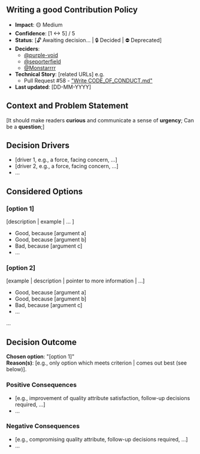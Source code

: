 ## Writing a good Contribution Policy

- **Impact**: 🟡 Medium
- **Confidence**: [1 <-> 5] / 5️
- **Status**: [🔓 Awaiting decision... | 🔒 Decided | ⛔ Deprecated]
- **Deciders**:
  - [@purple-void](https://github.com/purple-void)
  - [@seporterfield](https://github.com/seporterfield)
  - [@Monstarrrr](https://github.com/Monstarrrr)
- **Technical Story**: [related URLs] e.g.
  - Pull Request #58 - ["Write CODE_OF_CONDUCT.md"](https://github.com/Monstarrrr/rebutify/pull/58) <!-- optional -->
- **Last updated**: [DD-MM-YYYY]

## Context and Problem Statement

[It should make readers **curious** and communicate a sense of **urgency**; Can be a **question**;]

## Decision Drivers <!-- optional -->

- [driver 1, e.g., a force, facing concern, …]
- [driver 2, e.g., a force, facing concern, …]
- … <!-- numbers of drivers can vary -->

## Considered Options

### [option 1]

[description | example | … ] <!-- optional -->

- Good, because [argument a]
- Good, because [argument b]
- Bad, because [argument c]
- … <!-- numbers of pros and cons can vary -->

### [option 2]

[example | description | pointer to more information | …] <!-- optional -->

- Good, because [argument a]
- Good, because [argument b]
- Bad, because [argument c]
- … <!-- numbers of pros and cons can vary -->

...

## Decision Outcome

**Chosen option**: "[option 1]"  
**Reason(s)**: [e.g., only option which meets criterion | comes out best (see below)].

### Positive Consequences <!-- optional -->

- [e.g., improvement of quality attribute satisfaction, follow-up decisions required, …]
- …

### Negative Consequences <!-- optional -->

- [e.g., compromising quality attribute, follow-up decisions required, …]
- …
